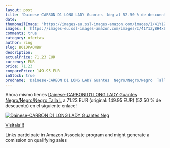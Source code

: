 ```yaml
---
layout: post
title: 'Dainese-CARBON D1 LONG LADY Guantes  Neg al 52.50 % de descuento'
date: 
thumbnailImage: 'https://images-eu.ssl-images-amazon.com/images/I/41Y1ZyBH4xL._SL200_.jpg'
images: [ 'https://images-eu.ssl-images-amazon.com/images/I/41Y1ZyBH4xL._SL200_.jpg' ]
comments: true
category: ofertas
author: ring
slug: B01DPAGWBW
description:
actualPrice: 71.23 EUR
currency: EUR
price: 71.23
comparePrice: 149.95 EUR
inStock: true
prodname: 'Dainese-CARBON D1 LONG LADY Guantes  Negro/Negro/Negro  Talla L'
---
```


Ahora mismo tienes [Dainese-CARBON D1 LONG LADY Guantes  Negro/Negro/Negro  Talla L](https://www.amazon.es/dp/B01DPAGWBW/?tag=tolees-21) a 71.23 EUR (original: 149.95 EUR) (52.50 %  de descuento) en el siguiente enlace!

[![Dainese-CARBON D1 LONG LADY Guantes  Neg](https://images-eu.ssl-images-amazon.com/images/I/41Y1ZyBH4xL._SL200_.jpg)](https://www.amazon.es/dp/B01DPAGWBW/?tag=tolees-21)

[Visítala!!!](https://www.amazon.es/dp/B01DPAGWBW/?tag=tolees-21)

Links participate in Amazon Associate program and might generate a comission on qualifying sales
